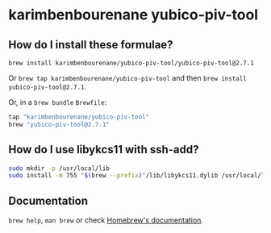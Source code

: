 # karimbenbourenane yubico-piv-tool

## How do I install these formulae?

`brew install karimbenbourenane/yubico-piv-tool/yubico-piv-tool@2.7.1`

Or `brew tap karimbenbourenane/yubico-piv-tool` and then `brew install yubico-piv-tool@2.7.1`.

Or, in a `brew bundle` `Brewfile`:

```ruby
tap "karimbenbourenane/yubico-piv-tool"
brew "yubico-piv-tool@2.7.1"
```

## How do I use libykcs11 with ssh-add?

```sh
sudo mkdir -p /usr/local/lib
sudo install -m 755 "$(brew --prefix)"/lib/libykcs11.dylib /usr/local/lib
```

## Documentation

`brew help`, `man brew` or check [Homebrew's documentation](https://docs.brew.sh).
